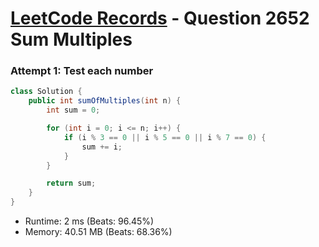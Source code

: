 # [LeetCode Records](../../README.md) - Question 2652 Sum Multiples

### Attempt 1: Test each number
```java
class Solution {
    public int sumOfMultiples(int n) {
        int sum = 0;

        for (int i = 0; i <= n; i++) {
            if (i % 3 == 0 || i % 5 == 0 || i % 7 == 0) {
                sum += i;
            }
        }

        return sum;
    }
}
```
- Runtime: 2 ms (Beats: 96.45%)
- Memory: 40.51 MB (Beats: 68.36%)

<br>
